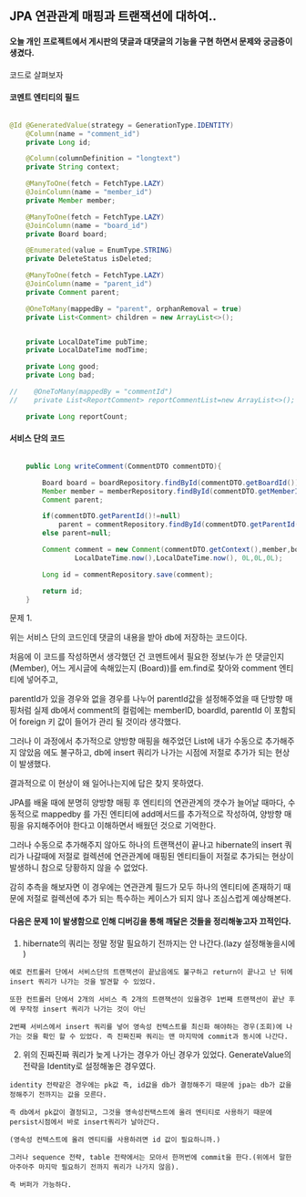 ## JPA 연관관계 매핑과 트랜잭션에 대하여..

#### 오늘 개인 프로젝트에서 게시판의 댓글과 대댓글의 기능을 구현 하면서 문제와 궁금증이 생겼다.

코드로 살펴보자

#### 코멘트 엔티티의 필드
```java

@Id @GeneratedValue(strategy = GenerationType.IDENTITY)
    @Column(name = "comment_id")
    private Long id;

    @Column(columnDefinition = "longtext")
    private String context;

    @ManyToOne(fetch = FetchType.LAZY)
    @JoinColumn(name = "member_id")
    private Member member;

    @ManyToOne(fetch = FetchType.LAZY)
    @JoinColumn(name = "board_id")
    private Board board;

    @Enumerated(value = EnumType.STRING)
    private DeleteStatus isDeleted;

    @ManyToOne(fetch = FetchType.LAZY)
    @JoinColumn(name = "parent_id")
    private Comment parent;

    @OneToMany(mappedBy = "parent", orphanRemoval = true)
    private List<Comment> children = new ArrayList<>();


    private LocalDateTime pubTime;
    private LocalDateTime modTime;

    private Long good;
    private Long bad;

//    @OneToMany(mappedBy = "commentId")
//    private List<ReportComment> reportCommentList=new ArrayList<>();

    private Long reportCount;

```


#### 서비스 단의 코드
```java

    public Long writeComment(CommentDTO commentDTO){

        Board board = boardRepository.findById(commentDTO.getBoardId());
        Member member = memberRepository.findById(commentDTO.getMemberId());
        Comment parent;

        if(commentDTO.getParentId()!=null)
            parent = commentRepository.findById(commentDTO.getParentId());
        else parent=null;

        Comment comment = new Comment(commentDTO.getContext(),member,board, DeleteStatus.FALSE,parent,
                LocalDateTime.now(),LocalDateTime.now(), 0L,0L,0L);

        Long id = commentRepository.save(comment);

        return id;
    }

```

문제 1.

위는 서비스 단의 코드인데 댓글의 내용을 받아 db에 저장하는 코드이다. 

처음에 이 코드를 작성하면서 생각했던 건 코멘트에서 필요한 정보(누가 쓴 댓글인지(Member),  어느 게시글에 속해있는지 (Board))를 em.find로 찾아와 comment 엔티티에 넣어주고,

parentId가 있을 경우와 없을 경우를 나누어 parentId값을 설정해주었을 때 단방향 매핑처럼 실제 db에서 comment의 컬럼에는 memberID, boardId, parentId 이 포함되어 foreign 키 값이 들어가 관리 될 것이라 생각했다. 

그러나 이 과정에서 추가적으로 양방향 매핑을 해주었던 List<Children>에 내가 수동으로 추가해주지 않았음 에도 불구하고, db에 insert 쿼리가 나가는 시점에 저절로 추가가 되는 현상이 발생했다.
  
결과적으로 이 현상이 왜 일어나는지에 답은 찾지 못하였다.
  
JPA를 배울 때에 분명히 양방향 매핑 후 엔티티의 연관관계의 갯수가 늘어날 때마다, 수동적으로 mappedby 를 가진 엔티티에 add메서드를 추가적으로 작성하여, 양방향 매핑을 유지해주어야 한다고 이해하면서 배웠던 것으로 기억한다.
  
그러나 수동으로 추가해주지 않아도 하나의 트랜잭션이 끝나고 hibernate의 insert 쿼리가 나갈때에 저절로 컬렉션에 연관관계에 매핑된 엔티티들이 저절로 추가되는 현상이 발생하니 참으로 당황하지 않을 수 없었다.
  
감히 추측을 해보자면 이 경우에는 연관관계 필드가 모두 하나의 엔티티에 존재하기 때문에 저절로 컬렉션에 추가 되는 특수하는 케이스가 되지 않나 조심스럽게 예상해본다.  

#### 다음은 문제 1이 발생함으로 인해 디버깅을 통해 깨달은 것들을 정리해놓고자 끄적인다.
  
  1. hibernate의 쿼리는 정말 정말 필요하기 전까지는 안 나간다.(lazy 설정해놓을시에 )
  
    예로 컨트롤러 단에서 서비스단의 트랜잭션이 끝났음에도 불구하고 return이 끝나고 난 뒤에 insert 쿼리가 나가는 것을 발견할 수 있었다.
    
    또한 컨트롤러 단에서 2개의 서비스 즉 2개의 트랜잭션이 있을경우 1번째 트랜잭션이 끝난 후에 무작정 insert 쿼리가 나가는 것이 아닌 
  
    2번째 서비스에서 insert 쿼리를 넣어 영속성 컨텍스트를 최신화 해야하는 경우(조회)에 나가는 것을 확인 할 수 있었다. 즉 진짜진짜 쿼리는 맨 마지막에 commit과 동시에 나간다.
  
  2. 위의 진짜진짜 쿼리가 늦게 나가는 경우가 아닌 경우가 있었다. GenerateValue의 전략을 Identity로 설정해놓은 경우였다. 
    
    identity 전략같은 경우에는 pk값 즉, id값을 db가 결정해주기 때문에 jpa는 db가 값을 정해주기 전까지는 값을 모른다. 
    
    즉 db에서 pk값이 결정되고, 그것을 영속성컨택스트에 올려 엔티티로 사용하기 때문에 persist시점에서 바로 insert쿼리가 날아간다.
    
    (영속성 컨텍스트에 올려 엔티티를 사용하려면 id 값이 필요하니까.) 
    
    그러나 sequence 전략, table 전략에서는 모아서 한꺼번에 commit을 한다.(위에서 말한 아주아주 마지막 필요하기 전까지 쿼리가 나가지 않음). 
    
    즉 버퍼가 가능하다.
    
  
  
  
  

